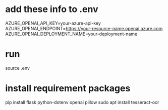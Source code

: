 # add these info to .env
AZURE_OPENAI_API_KEY=your-azure-api-key
AZURE_OPENAI_ENDPOINT=https://your-resource-name.openai.azure.com
AZURE_OPENAI_DEPLOYMENT_NAME=your-deployment-name
# run
source .env
# install requirement packages
pip install flask python-dotenv openai pillow
sudo apt install tesseract-ocr